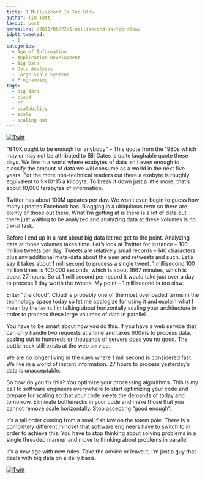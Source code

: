 ```yaml
---
title: 1 Millisecond Is Too Slow
author: Tim Tutt
layout: post
permalink: /2011/06/22/1-millisecond-is-too-slow/
idptt_tweeted:
  - 1
categories:
  - Age of Information
  - Application Development
  - Big Data
  - Data Analysis
  - Large Scale Systems
  - Programming
tags:
  - big data
  - cloud
  - etl
  - scalability
  - scale
  - scaling out
---
```

<div class="twttr_button">
  <a href="http://twitter.com/share?url=http://www.timtutt.com/2011/06/22/1-millisecond-is-too-slow/&text=1+Millisecond+Is+Too+Slow" target="_blank" title="Click here if you like this article."> <img src="http://www.timtutt.com/wp-content/plugins/twitter-plugin/images/twitt.gif" alt="Twitt" /> </a>
</div>

&#8220;640K ought to be enough for anybody&#8221; &#8211; This quote from the 1980s which may or may not be attributed to Bill Gates is quite laughable quote these days. We live in a world where exabytes of data isn&#8217;t even enough to classify the amount of data we will consume as a world in the next five years. For the more non-technical readers out there a exabyte is roughly equivalent to 9&#215;10^15 a kilobyte. To break it down just a little more, that&#8217;s about 10,000 terabytes of information. 

Twitter has about 100M updates per day. We won&#8217;t even begin to guess how many updates Facebook has. Blogging is a ubiquitous term so there are plenty of those out there. What I&#8217;m getting at is there is a lot of data out there just waiting to be analyzed and analyzing data at these volumes is no trivial task. 

Before I end up in a rant about big data let me get to the point. Analyzing data at those volumes takes time. Let&#8217;s look at Twitter for instance &#8211; 100 million tweets per day. Tweets are relatively small records &#8211; 140 characters plus any additional meta-data about the user and retweets and such. Let&#8217;s say it takes about 1 millisecond to process a single tweet. 1 millisecond 100 million times is 100,000 seconds, which is about 1667 minutes, which is about 27 hours. So at 1 millisecond per record it would take just over a day to process 1 day worth the tweets. My point &#8211; 1 millisecond is too slow.

Enter &#8220;the cloud&#8221;. Cloud is probably one of the most overloaded terms in the technology space today so let me apologize for using it and explain what I mean by the term. I&#8217;m talking about horizontally scaling your architecture in order to process these large volumes of data in parallel.

You have to be smart about how you do this. If you have a web service that can only handle two requests at a time and takes 600ms to process data, scaling out to hundreds or thousands of servers does you no good. The bottle neck still exists at the web service. 

We are no longer living in the days where 1 millisecond is considered fast. We live in a world of instant information. 27 hours to process yesterday&#8217;s data is unacceptable. 

So how do you fix this? You optimize your processing algorithms. This is my call to software engineers everywhere to start optimizing your code and prepare for scaling so that your code meets the demands of today and tomorrow. Eliminate bottlenecks in your code and make those that you cannot remove scale horizontally. Stop accepting &#8220;good enough&#8221;. 

It&#8217;s a tall order coming from a small fish low on the totem pole. There is a completely different mindset that software engineers have to switch to in order to achieve this. You have to stop thinking about solving problems in a single threaded manner and move to thinking about problems in parallel. 

It&#8217;s a new age with new rules. Take the advice or leave it, I&#8217;m just a guy that deals with big data on a daily basis.

<div class="twttr_button">
  <a href="http://twitter.com/share?url=http://www.timtutt.com/2011/06/22/1-millisecond-is-too-slow/&text=1+Millisecond+Is+Too+Slow" target="_blank" title="Click here if you like this article."> <img src="http://www.timtutt.com/wp-content/plugins/twitter-plugin/images/twitt.gif" alt="Twitt" /> </a>
</div>